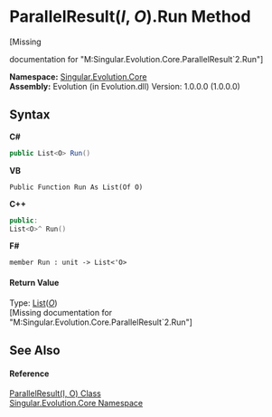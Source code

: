 # ParallelResult(*I*, *O*).Run Method 
 

\[Missing <summary> documentation for "M:Singular.Evolution.Core.ParallelResult`2.Run"\]

**Namespace:**&nbsp;<a href="7a43d210-bf66-e44d-0f97-e9e0fe26b1b8">Singular.Evolution.Core</a><br />**Assembly:**&nbsp;Evolution (in Evolution.dll) Version: 1.0.0.0 (1.0.0.0)

## Syntax

**C#**<br />
``` C#
public List<O> Run()
```

**VB**<br />
``` VB
Public Function Run As List(Of O)
```

**C++**<br />
``` C++
public:
List<O>^ Run()
```

**F#**<br />
``` F#
member Run : unit -> List<'O> 

```


#### Return Value
Type: <a href="http://msdn2.microsoft.com/en-us/library/6sh2ey19" target="_blank">List</a>(<a href="86418fef-dcb8-b07b-d988-7ec4a507709e">*O*</a>)<br />\[Missing <returns> documentation for "M:Singular.Evolution.Core.ParallelResult`2.Run"\]

## See Also


#### Reference
<a href="86418fef-dcb8-b07b-d988-7ec4a507709e">ParallelResult(I, O) Class</a><br /><a href="7a43d210-bf66-e44d-0f97-e9e0fe26b1b8">Singular.Evolution.Core Namespace</a><br />